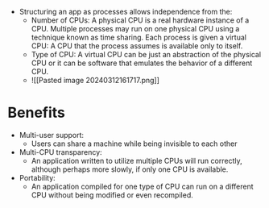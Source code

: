 - Structuring an app as processes allows independence from the:
	- Number of CPUs: A physical CPU is a real hardware instance of a CPU. Multiple processes may run on one physical CPU using a technique known as time sharing. Each process is given a virtual CPU: A CPU that the process assumes is available only to itself.
	- Type of CPU: A virtual CPU can be just an abstraction of the physical CPU or it can be software that emulates the behavior of a different CPU.
	- ![[Pasted image 20240312161717.png]]
# Benefits
- Multi-user support:
	- Users can share a machine while being invisible to each other
- Multi-CPU transparency: 
	- An application written to utilize multiple CPUs will run correctly, although perhaps more slowly, if only one CPU is available.
- Portability: 
	- An application compiled for one type of CPU can run on a different CPU without being modified or even recompiled.
